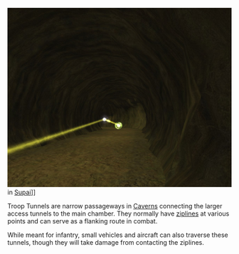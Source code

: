 ![](../images/TroopTunnel.jpg "fig:TroopTunnel.jpg") in [Supai](Supai.md)\]\]

Troop Tunnels are narrow passageways in [Caverns](Caverns.md) connecting the
larger access tunnels to the main chamber. They normally have
[ziplines](../items/Zipline.md) at various points and can serve as a flanking
route in combat.

While meant for infantry, small vehicles and aircraft can also traverse these
tunnels, though they will take damage from contacting the ziplines.


